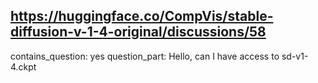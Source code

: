 ## https://huggingface.co/CompVis/stable-diffusion-v-1-4-original/discussions/58

contains_question: yes
question_part: Hello, can I have access to sd-v1-4.ckpt